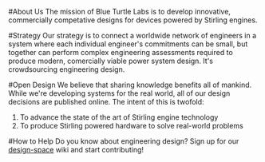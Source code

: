 #About Us
The mission of Blue Turtle Labs is to develop innovative, commercially
competative designs for devices powered by Stirling engines. 

#Strategy
Our strategy is to connect a worldwide network of engineers in a system where
each individual engineer's commitments can be small, but together can perform 
complex engineering assessments required to produce modern, comercially viable
power system design. It's crowdsourcing engineering design.

#Open Design
We believe that sharing knowledge benefits all of mankind. While we're
developing systems for the real world, all of our design decisions are published
online. The intent of this is twofold:
1. To advance the state of the art of Stirling engine technology
2. To produce Stirling powered hardware to solve real-world problems

#How to Help
Do you know about engineering design? Sign up for our
[design-space](design-space) wiki and start contributing!
